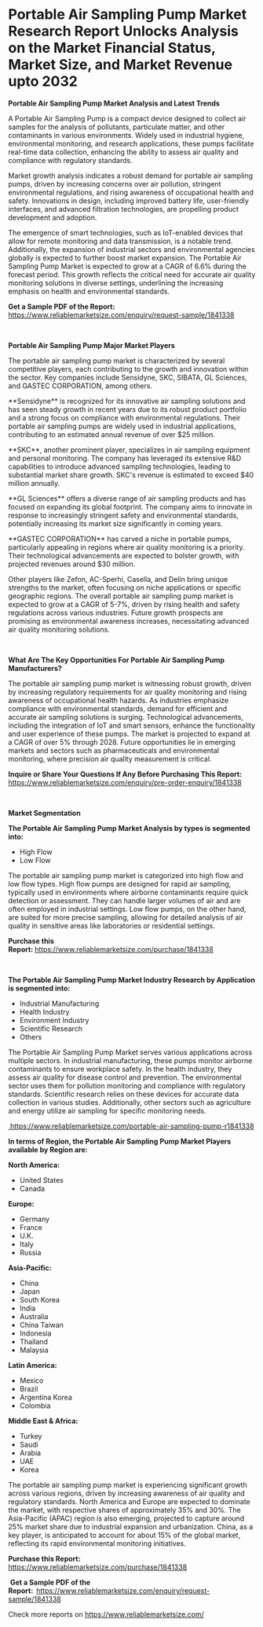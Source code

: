 <p><h1>Portable Air Sampling Pump Market Research Report Unlocks Analysis on the Market Financial Status, Market Size, and Market Revenue upto 2032</h1></p><p><strong>Portable Air Sampling Pump Market Analysis and Latest Trends</strong></p>
<p><p>A Portable Air Sampling Pump is a compact device designed to collect air samples for the analysis of pollutants, particulate matter, and other contaminants in various environments. Widely used in industrial hygiene, environmental monitoring, and research applications, these pumps facilitate real-time data collection, enhancing the ability to assess air quality and compliance with regulatory standards.</p><p>Market growth analysis indicates a robust demand for portable air sampling pumps, driven by increasing concerns over air pollution, stringent environmental regulations, and rising awareness of occupational health and safety. Innovations in design, including improved battery life, user-friendly interfaces, and advanced filtration technologies, are propelling product development and adoption. </p><p>The emergence of smart technologies, such as IoT-enabled devices that allow for remote monitoring and data transmission, is a notable trend. Additionally, the expansion of industrial sectors and environmental agencies globally is expected to further boost market expansion. The Portable Air Sampling Pump Market is expected to grow at a CAGR of 6.6% during the forecast period. This growth reflects the critical need for accurate air quality monitoring solutions in diverse settings, underlining the increasing emphasis on health and environmental standards.</p></p>
<p><strong>Get a Sample PDF of the Report:&nbsp;</strong> <a href="https://www.reliablemarketsize.com/enquiry/request-sample/1841338?utm_campaign=2475&utm_medium=2&utm_source=Github&utm_content=ia&utm_term=10042025&utm_id=portable-air-sampling-pump">https://www.reliablemarketsize.com/enquiry/request-sample/1841338</a></p>
<p>&nbsp;</p>
<p><strong>Portable Air Sampling Pump Major Market Players</strong></p>
<p><p>The portable air sampling pump market is characterized by several competitive players, each contributing to the growth and innovation within the sector. Key companies include Sensidyne, SKC, SIBATA, GL Sciences, and GASTEC CORPORATION, among others.</p><p>**Sensidyne** is recognized for its innovative air sampling solutions and has seen steady growth in recent years due to its robust product portfolio and a strong focus on compliance with environmental regulations. Their portable air sampling pumps are widely used in industrial applications, contributing to an estimated annual revenue of over $25 million.</p><p>**SKC**, another prominent player, specializes in air sampling equipment and personal monitoring. The company has leveraged its extensive R&D capabilities to introduce advanced sampling technologies, leading to substantial market share growth. SKC's revenue is estimated to exceed $40 million annually.</p><p>**GL Sciences** offers a diverse range of air sampling products and has focused on expanding its global footprint. The company aims to innovate in response to increasingly stringent safety and environmental standards, potentially increasing its market size significantly in coming years.</p><p>**GASTEC CORPORATION** has carved a niche in portable pumps, particularly appealing in regions where air quality monitoring is a priority. Their technological advancements are expected to bolster growth, with projected revenues around $30 million.</p><p>Other players like Zefon, AC-Sperhi, Casella, and Delin bring unique strengths to the market, often focusing on niche applications or specific geographic regions. The overall portable air sampling pump market is expected to grow at a CAGR of 5-7%, driven by rising health and safety regulations across various industries. Future growth prospects are promising as environmental awareness increases, necessitating advanced air quality monitoring solutions.</p></p>
<p>&nbsp;</p>
<p><strong>What Are The Key Opportunities For Portable Air Sampling Pump Manufacturers?</strong></p>
<p><p>The portable air sampling pump market is witnessing robust growth, driven by increasing regulatory requirements for air quality monitoring and rising awareness of occupational health hazards. As industries emphasize compliance with environmental standards, demand for efficient and accurate air sampling solutions is surging. Technological advancements, including the integration of IoT and smart sensors, enhance the functionality and user experience of these pumps. The market is projected to expand at a CAGR of over 5% through 2028. Future opportunities lie in emerging markets and sectors such as pharmaceuticals and environmental monitoring, where precision air quality measurement is critical.</p></p>
<p><strong>Inquire or Share Your Questions If Any Before Purchasing This Report:</strong> <a href="https://www.reliablemarketsize.com/enquiry/pre-order-enquiry/1841338?utm_campaign=2475&utm_medium=2&utm_source=Github&utm_content=ia&utm_term=10042025&utm_id=portable-air-sampling-pump">https://www.reliablemarketsize.com/enquiry/pre-order-enquiry/1841338</a></p>
<p>&nbsp;</p>
<p><strong>Market Segmentation</strong></p>
<p><strong>The Portable Air Sampling Pump Market Analysis by types is segmented into:</strong></p>
<p><ul><li>High Flow</li><li>Low Flow</li></ul></p>
<p><p>The portable air sampling pump market is categorized into high flow and low flow types. High flow pumps are designed for rapid air sampling, typically used in environments where airborne contaminants require quick detection or assessment. They can handle larger volumes of air and are often employed in industrial settings. Low flow pumps, on the other hand, are suited for more precise sampling, allowing for detailed analysis of air quality in sensitive areas like laboratories or residential settings.</p></p>
<p><strong>Purchase this Report:&nbsp;</strong><a href="https://www.reliablemarketsize.com/purchase/1841338?utm_campaign=2475&utm_medium=2&utm_source=Github&utm_content=ia&utm_term=10042025&utm_id=portable-air-sampling-pump">https://www.reliablemarketsize.com/purchase/1841338</a></p>
<p>&nbsp;</p>
<p><strong>The Portable Air Sampling Pump Market Industry Research by Application is segmented into:</strong></p>
<p><ul><li>Industrial Manufacturing</li><li>Health Industry</li><li>Environment Industry</li><li>Scientific Research</li><li>Others</li></ul></p>
<p><p>The Portable Air Sampling Pump Market serves various applications across multiple sectors. In industrial manufacturing, these pumps monitor airborne contaminants to ensure workplace safety. In the health industry, they assess air quality for disease control and prevention. The environmental sector uses them for pollution monitoring and compliance with regulatory standards. Scientific research relies on these devices for accurate data collection in various studies. Additionally, other sectors such as agriculture and energy utilize air sampling for specific monitoring needs.</p></p>
<p><a href="https://www.reliablemarketsize.com/portable-air-sampling-pump-r1841338?utm_campaign=2475&utm_medium=2&utm_source=Github&utm_content=ia&utm_term=10042025&utm_id=portable-air-sampling-pump">&nbsp;https://www.reliablemarketsize.com/portable-air-sampling-pump-r1841338</a></p>
<p><strong>In terms of Region, the Portable Air Sampling Pump Market Players available by Region are:</strong></p>
<p>
    <p> <strong> North America: </strong>
        <ul>
            <li>United States</li>
            <li>Canada</li>
        </ul>
        </p> 
    <p> <strong> Europe: </strong>
        <ul>
            <li>Germany</li>
            <li>France</li>
            <li>U.K.</li>
            <li>Italy</li>
            <li>Russia</li>
        </ul>
        </p> 
    <p> <strong> Asia-Pacific: </strong>
        <ul>
            <li>China</li>
            <li>Japan</li>
            <li>South Korea</li>
            <li>India</li>
            <li>Australia</li>
            <li>China Taiwan</li>
            <li>Indonesia</li>
            <li>Thailand</li>
            <li>Malaysia</li>
        </ul>
        </p> 
    <p> <strong> Latin America: </strong>
        <ul>
            <li>Mexico</li>
            <li>Brazil</li>
            <li>Argentina Korea</li>
            <li>Colombia</li>
        </ul>
        </p> 
    <p> <strong> Middle East & Africa: </strong>
        <ul>
            <li>Turkey</li>
            <li>Saudi</li>
            <li>Arabia</li>
            <li>UAE</li>
            <li>Korea</li>
        </ul>
    </p>
    </p>
<p><p>The portable air sampling pump market is experiencing significant growth across various regions, driven by increasing awareness of air quality and regulatory standards. North America and Europe are expected to dominate the market, with respective shares of approximately 35% and 30%. The Asia-Pacific (APAC) region is also emerging, projected to capture around 25% market share due to industrial expansion and urbanization. China, as a key player, is anticipated to account for about 15% of the global market, reflecting its rapid environmental monitoring initiatives.</p></p>
<p><strong>Purchase this Report: </strong><a href="https://www.reliablemarketsize.com/purchase/1841338?utm_campaign=2475&utm_medium=2&utm_source=Github&utm_content=ia&utm_term=10042025&utm_id=portable-air-sampling-pump">https://www.reliablemarketsize.com/purchase/1841338</a></p>
<p>&nbsp;<strong>Get a Sample PDF of the Report:&nbsp;&nbsp;</strong><a href="https://www.reliablemarketsize.com/enquiry/request-sample/1841338?utm_campaign=2475&utm_medium=2&utm_source=Github&utm_content=ia&utm_term=10042025&utm_id=portable-air-sampling-pump">https://www.reliablemarketsize.com/enquiry/request-sample/1841338</a></p>
<p><strong></strong></p>
<p>Check more reports on <a href="https://www.reliablemarketsize.com/?utm_campaign=2475&utm_medium=2&utm_source=Github&utm_content=ia&utm_term=10042025&utm_id=portable-air-sampling-pump">https://www.reliablemarketsize.com/</a></p>